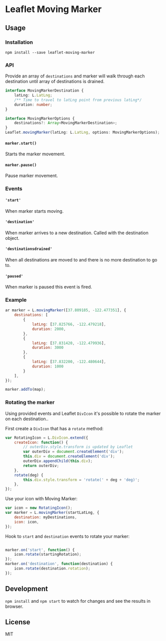 # Leaflet Moving Marker

## Usage

### Installation
```
npm install --save leaflet-moving-marker
```

### API
Provide an array of `destinations` and marker will walk through each destination until array of destinations is drained.

```ts
interface MovingMarkerDestination {
    latLng: L.LatLng;
    /** Time to travel to latLng point from previous latLng*/
    duration: number;
}

interface MovingMarkerOptions {
    destinations?: Array<MovingMarkerDestination>;
}
Leaflet.movingMarker(latLng: L.LatLng, options: MovingMarkerOptions);
```

#### `marker.start()`
Starts the marker movement.

#### `marker.pause()`
Pause marker movement.

### Events

#### `'start'`
When marker starts moving.

#### `'destination'`
When marker arrives to a new destination. Called with the destination object.

#### `'destinationsdrained'`
When all destinations are moved to and there is no more destination to go to.

#### `'paused'`
When marker is paused this event is fired.

### Example
```js
ar marker = L.movingMarker([37.809185, -122.477351], {
    destinations: [
        {
            latLng: [37.825766, -122.479218],
            duration: 2000,
        },
        {
            latLng: [37.831420, -122.479936],
            duration: 3000
        },
        {
            latLng: [37.832200, -122.480644],
            duration: 1000
        }
    ],
});

marker.addTo(map);
```

### Rotating the marker
Using provided events and Leaflet `DivIcon` it's possible to rotate the marker on each destination..

First create a `DivIcon` that has a `rotate` method:

```js
var RotatingIcon = L.DivIcon.extend({
    createIcon: function() {
        // outerDiv.style.transform is updated by Leaflet
        var outerDiv = document.createElement('div');
        this.div = document.createElement('div');
        outerDiv.appendChild(this.div);
        return outerDiv;
    },
    rotate(deg) {
        this.div.style.transform = 'rotate(' + deg + 'deg)';
    },
});
```

Use your icon with Moving Marker:

```js
var icon = new RotatingIcon();
var marker = L.movingMarker(startLatLng, {
    destination: myDestinations,
    icon: icon,
});
```

Hook to `start` and `destination` events to rotate your marker:

```js

marker.on('start', function() {
    icon.rotate(startingRotation);
});
marker.on('destination', function(destination) {
    icon.rotate(destination.rotation);
});
```


## Development

`npm install` and `npm start` to watch for changes and see the results in browser.

## License
MIT